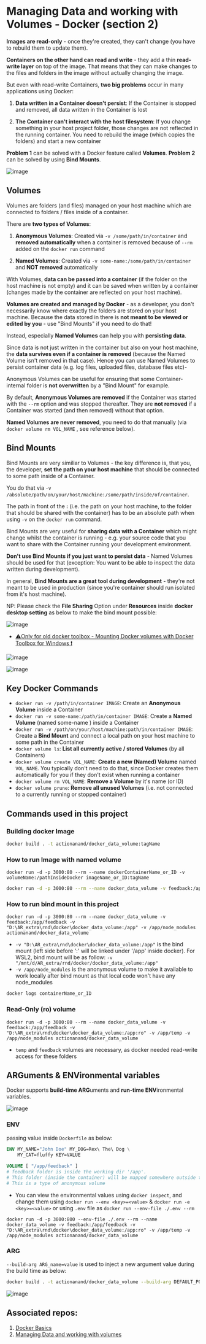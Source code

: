# Managing Data and working with Volumes - Docker (section 2)

**Images are read-only** - once they're created, they can't change (you have to rebuild them to update them).

**Containers on the other hand can read and write** - they add a thin **read-write layer** on top of the image. That means that they can make changes to the files and folders in the image without actually changing the image.

But even with read-write Containers, **two big problems** occur in many applications using Docker:

1. **Data written in a Container doesn't persist**: If the Container is stopped and removed, all data written in the Container is lost

2. **The Container can't interact with the host filesystem**: If you change something in your host project folder, those changes are not reflected in the running container. You need to rebuild the image (which copies the folders) and start a new container

**Problem 1** can be solved with a Docker feature called **Volumes**. **Problem 2** can be solved by using **Bind Mounts**.

![image](https://github.com/actionanand/docker_data_volume/assets/46064269/0d0e51e8-22f3-4ea0-8653-4728a1622e8e)

## Volumes

Volumes are folders (and files) managed on your host machine which are connected to folders / files inside of a container.

There are **two types of Volumes**:

1. **Anonymous Volumes**: Created via `-v /some/path/in/container` and **removed automatically** when a container is removed because of `--rm` added on the `docker run`
command

2. **Named Volumes**: Created via `-v some-name:/some/path/in/container` and **NOT removed** automatically

With Volumes, **data can be passed into a container** (if the folder on the host machine is not empty) and it can be saved when written by a container (changes made by the container are reflected on your host machine).

**Volumes are created and managed by Docker** - as a developer, you don't necessarily know where exactly the folders are stored on your host machine. Because the data stored in there is **not meant to be viewed or edited by you** - use "Bind Mounts" if you need to do that!

Instead, especially **Named Volumes** can help you with **persisting data**.

Since data is not just written in the container but also on your host machine, the **data survives even if a container is removed** (because the Named Volume isn't removed in that case). Hence you can use Named Volumes to persist container data (e.g. log files, uploaded files, database files etc)-

Anonymous Volumes can be useful for ensuring that some Container-internal folder is **not overwritten** by a "Bind Mount" for example.

By default, **Anonymous Volumes are removed** if the Container was started with the `--rm` option and was stopped thereafter. They are **not removed** if a Container was started (and then removed) without that option.

**Named Volumes are never removed**, you need to do that manually (via `docker volume rm VOL_NAME` , see reference below).

## Bind Mounts

Bind Mounts are very similiar to Volumes - the key difference is, that you, the developer, **set the path on your host machine** that should be connected to some path inside of a Container.

You do that via `-v /absolute/path/on/your/host/machine:/some/path/inside/of/container`.

The path in front of the **:** (i.e. the path on your host machine, to the folder that should be shared with the container) has to be an absolute path when using `-v` on the `docker run` command.

Bind Mounts are very useful for **sharing data with a Container** which might change whilst the
container is running - e.g. your source code that you want to share with the Container running
your development environment.

**Don't use Bind Mounts if you just want to persist data** - Named Volumes should be used for
that (exception: You want to be able to inspect the data written during development).

In general, **Bind Mounts are a great tool during development** - they're not meant to be used in
production (since you're container should run isolated from it's host machine).

NP: Please check the **File Sharing** Option under **Resources** inside **docker desktop setting** as below to make the bind mount possible:

![image](https://github.com/actionanand/docker_data_volume/assets/46064269/7cd1f4f3-5aee-4163-89f2-354f9c495718)

* [⚠️Only for old docker toolbox - Mounting Docker volumes with Docker Toolbox for Windows ❗](https://headsigned.com/posts/mounting-docker-volumes-with-docker-toolbox-for-windows/)

![image](https://github.com/actionanand/docker_data_volume/assets/46064269/e61615c9-26e1-43f6-8685-36406cbe1181)

![image](https://github.com/actionanand/docker_data_volume/assets/46064269/02e6012b-6095-4f77-9d98-e5efeccb0cd8)


## Key Docker Commands

* `docker run -v /path/in/container IMAGE`: Create an **Anonymous Volume** inside a Container
* `docker run -v some-name:/path/in/container IMAGE`: Create a **Named Volume** (named some-name ) inside a Container
* `docker run -v /path/on/your/host/machine:path/in/container IMAGE`: Create a **Bind Mount** and connect a local path on your host machine to some path in the Container
* `docker volume ls`: **List all currently active / stored Volumes** (by all Containers)
* `docker volume create VOL_NAME`: **Create a new (Named) Volume** named `VOL_NAME`. You typically don't need to do that, since Docker creates them automatically for you if they don't exist when running a container
* `docker volume rm VOL_NAME`: **Remove a Volume** by it's name (or ID)
* `docker volume prune`: **Remove all unused Volumes** (i.e. not connected to a currently running or stopped container)

## Commands used in this project

### Building docker Image

```bash
docker build . -t actionanand/docker_data_volume:tagName
```

### How to run Image with named volume

```shell
docker run -d -p 3000:80 --rm --name dockerContainerName_or_ID -v volumeName:/pathInsideDocker imageName_or_ID:tagName
```

```bash
docker run -d -p 3000:80 --rm --name docker_data_volume -v feedback:/app/feedback actionanand/docker_data_volume:tagName
```

### How to run bind mount in this project

```shell
docker run -d -p 3000:80 --rm --name docker_data_volume -v feedback:/app/feedback -v "D:\AR_extra\rnd\docker\docker_data_volume:/app" -v /app/node_modules actionanand/docker_data_volume
```
- `-v "D:\AR_extra\rnd\docker\docker_data_volume:/app"` is the bind mount (left side before ':' will be linked under '/app' inside docker). For WSL2, bind mount will be as follow: `-v "/mnt/d/AR_extra/rnd/docker/docker_data_volume:/app"`
- `-v /app/node_modules` is the anonymous volume to make it available to work locally after bind mount as that local code won't have any node_modules

```bash
docker logs containerName_or_ID
```

### Read-Only (ro) volume

```shell
docker run -d -p 3000:80 --rm --name docker_data_volume -v feedback:/app/feedback -v "D:\AR_extra\rnd\docker\docker_data_volume:/app:ro" -v /app/temp -v /app/node_modules actionanand/docker_data_volume
```
- `temp` and `feedback` volumes are necessary, as docker needed read-write access for these folders

## ARGuments & ENVironmental variables

Docker supports **build-time ARG**uments and **run-time ENV**ironmental variables.

![image](https://github.com/actionanand/docker_data_volume/assets/46064269/b93157ef-c49e-48cf-8bd6-2b015612b4d4)

### ENV

passing value inside `Dockerfile` as below:

```Dockerfile
ENV MY_NAME="John Doe" MY_DOG=Rex\ The\ Dog \
    MY_CAT=fluffy KEY=VALUE
    
VOLUME [ "/app/feedback" ]
# feedback folder is inside the working dir '/app'.
# This folder (inside the container) will be mapped somewhere outside the container (in hard disk).
# This is a type of anonymous volume
```

* You can view the environmental values using `docker inspect`, and change them using `docker run --env <key>=<value>` & `docker run -e <key>=<value>` or using `.env` file as `docker run --env-file ./.env --rm`

```shell
docker run -d -p 3000:800 --env-file ./.env --rm --name docker_data_volume -v feedback:/app/feedback -v "D:\AR_extra\rnd\docker\docker_data_volume:/app:ro" -v /app/temp -v /app/node_modules actionanand/docker_data_volume
```

### ARG

`--build-arg ARG_name=value` is used to inject a new argument value during the build time as below:

```bash
docker build . -t actionanand/docker_data_volume --build-arg DEFAULT_PORT=600
```

![image](https://github.com/actionanand/docker_data_volume/assets/46064269/8d47c010-b778-4246-b383-34f204bb3f2f)


## Associated repos:

1. [Docker Basics](https://github.com/actionanand/docker_playground)
2. [Managing Data and working with volumes](https://github.com/actionanand/docker_data_volume)

